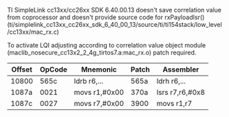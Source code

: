 TI SimpleLink cc13xx/cc26xx SDK 6.40.00.13 doesn't save correlation value from coprocessor and doesn't provide source code for rxPayloadIsr() 
(ti/simplelink_cc13xx_cc26xx_sdk_6_40_00_13/source/ti/ti154stack/low_level/cc13xx/mac_rx.c)

To activate LQI adjusting according to correlation value object module (maclib_nosecure_cc13x2_2_4g_tirtos7.a:mac_rx.o) patch required.

| Offset | OpCode | Mnemonic      | Patch | Assembler       |
|--------|--------|---------------|-------|-----------------|
| 10800  | 565c   | ldrb r6,...   | 565a  | ldrh r6,...     |
| 1087a  | 0021   | movs r1,#0x00 | 370a  | lsrs r7,r6,#0x8 |
| 1087c  | 0027   | movs r7,#0x00 | 3900  | movs r1,r7      |
